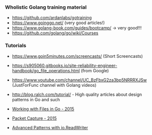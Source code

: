### Wholistic Golang training material
  - https://github.com/ardanlabs/gotraining
  - https://www.goinggo.net/ (very good articles!)
  - https://www.golang-book.com/guides/bootcamp/ -> very good!!!
  - https://github.com/golang/go/wiki/Courses


### Tutorials
  - https://www.goin5minutes.com/screencasts/ (Short Screencasts)
  - https://s905060.gitbooks.io/site-reliability-engineer-handbook/go_file_operations.html (from Google)
  - https://www.youtube.com/channel/UC_BzFbxG2za3bp5NRRRXJSw (JustForFunc channel with Golang videos)
  - http://blog.ralch.com/tutorial/ - High quality articles about design patterns in Go and such

  - [Working with Files in Go - 2015](http://www.devdungeon.com/content/working-files-go)
  - [Packet Capture - 2015](http://www.devdungeon.com/content/packet-capture-injection-and-analysis-gopacket)
  - [Advanced Patterns with io.ReadWriter](http://www.slideshare.net/weaveworks/advanced-patterns-with-ioreadwriter)
